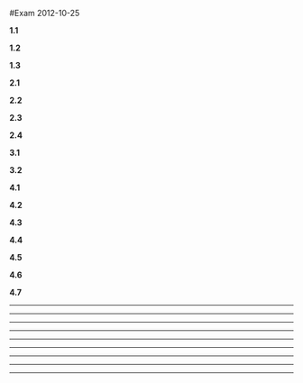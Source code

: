 #Exam 2012-10-25

**1.1**

**1.2**

**1.3**

**2.1**

**2.2**

**2.3**

**2.4**

**3.1**

**3.2**

**4.1**

**4.2**

**4.3**

**4.4**

**4.5**

**4.6**

**4.7**

****

****

****

****

****

****

****

****

****
